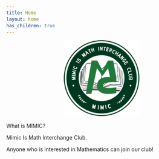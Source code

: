 ```yaml
---
title: Home
layout: home
has_children: true
---
```

<p align="center">
  <img width="200" height="200" src="./images/mimic.png">
</p>

What is MIMIC?

Mimic Is Math Interchange Club.

Anyone who is interested in Mathematics can join our club!
